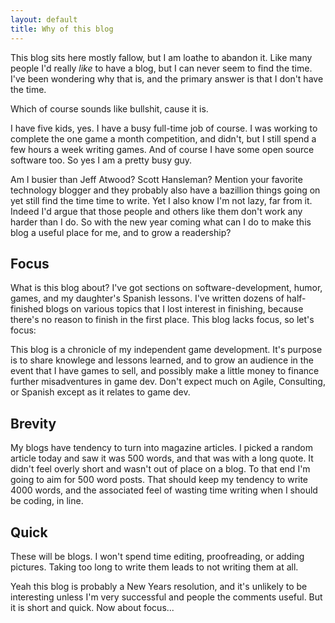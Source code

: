 ```yaml
---
layout: default
title: Why of this blog
---
```


This blog sits here mostly fallow, but I am loathe to abandon it. Like many people I'd really _like_ to have a blog, but I can never seem to find the time. I've been wondering why that is, and the primary answer is that I don't have the time.

Which of course sounds like bullshit, cause it is.

I have five kids, yes. I have a busy full-time job of course. I was working to complete the one game a month competition, and didn't, but I still spend a few hours a week writing games. And of course I have some open source software too. So yes I am a pretty busy guy.

Am I busier than Jeff Atwood? Scott Hansleman? Mention your favorite technology blogger and they probably also have a bazillion things going on yet still find the time time to write. Yet I also know I'm not lazy, far from it. Indeed I'd argue that those people and others like them don't work any harder than I do. So with the new year coming what can I do to make this blog a useful place for me, and to grow a readership?

## Focus

What is this blog about? I've got sections on software-development, humor, games, and my daughter's Spanish lessons. I've written dozens of half-finished blogs on various topics that I lost interest in finishing, because there's no reason to finish in the first place. This blog lacks focus, so let's focus:

This blog is a chronicle of my independent game development. It's purpose is to share knowlege and lessons learned, and to grow an audience in the event that I have games to sell, and possibly make a little money to finance further misadventures in game dev. Don't expect much on Agile, Consulting, or Spanish except as it relates to game dev.

## Brevity

My blogs have tendency to turn into magazine articles. I picked a random article today and saw it was 500 words, and that was with a long quote. It didn't feel overly short and wasn't out of place on a blog. To that end I'm going to aim for 500 word posts. That should keep my tendency to write 4000 words, and the associated feel of wasting time writing when I should be coding, in line.

## Quick

These will be blogs. I won't spend time editing, proofreading, or adding pictures. Taking too long to write them leads to not writing them at all.

Yeah this blog is probably a New Years resolution, and it's unlikely to be interesting unless I'm very successful and people the comments useful. But it is short and quick.  Now about focus... 
